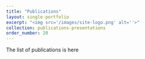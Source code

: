 ```yaml
---
title: "Publications"
layout: single-portfolio
excerpt: "<img src='/images/site-logo.png' alt=''>"
collection: publications-presentations
order_number: 20
---
```


The list of publications is here
